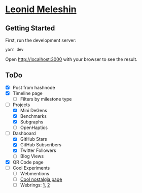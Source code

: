 # [Leonid Meleshin](https://leon0399.ru)

## Getting Started

First, run the development server:

```bash
yarn dev
```

Open [http://localhost:3000](http://localhost:3000) with your browser to see the result.

## ToDo

- [x] Post from hashnode
- [x] Timeline page
  - [ ] Filters by milestone type
- [ ] Projects
  - [x] Mini DeGens
  - [x] Benchmarks
  - [x] Subgraphs
  - [ ] OpenHaptics
- [ ] Dashboard
  - [x] GitHub Stars
  - [x] GitHub Subscribers
  - [x] Twitter Followers
  - [ ] Blog Views
- [x] QR Code page
- [ ] Cool Experiments
  - [ ] Webmentions
  - [ ] [Cool nostalgia page](https://localghost.dev/blog/building-a-website-like-it-s-1999-in-2022/)
  - [ ] Webrings: [1](https://sotb22-webring.neocities.org/), [2](https://🕸💍.ws/)
